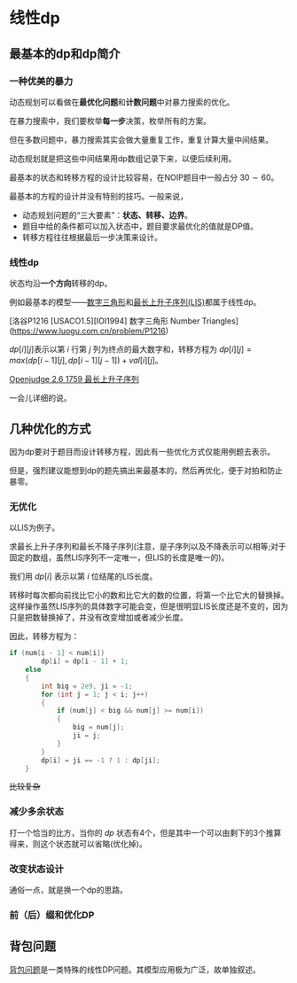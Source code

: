 # 线性dp

## 最基本的dp和dp简介

### 一种优美的暴力

动态规划可以看做在**最优化问题**和**计数问题**中对暴力搜索的优化。

在暴力搜索中，我们要枚举**每一步**决策，枚举所有的方案。

但在多数问题中，暴力搜索其实会做大量重复工作，重复计算大量中间结果。

动态规划就是把这些中间结果用dp数组记录下来，以便后续利用。

最基本的状态和转移方程的设计比较容易，在NOIP题目中一般占分 $30\sim60$。

最基本的方程的设计并没有特别的技巧。一般来说，

- 动态规划问题的“三大要素”：**状态、转移、边界**。
- 题目中给的条件都可以加入状态中，题目要求最优化的值就是DP值。
- 转移方程往往根据最后一步决策来设计。

### 线性dp

状态均沿**一个方向**转移的dp。

例如最基本的模型——[数字三角形](https://www.luogu.com.cn/problem/P1216)和[最长上升子序列(LIS)](http://noi.openjudge.cn/ch0206/1759/)都属于线性dp。

[洛谷P1216 [USACO1.5]\[IOI1994] 数字三角形 Number Triangles](https://www.luogu.com.cn/problem/P1216)

$dp[i][j]$表示以第 $i$ 行第 $j$ 列为终点的最大数字和，转移方程为 $dp[i][j]=max(dp[i-1][j],dp[i-1][j-1])+val[i][j]$。

[Openjudge 2.6 1759 最长上升子序列](http://noi.openjudge.cn/ch0206/1759/)

一会儿详细的说。

## 几种优化的方式

因为dp要对于题目而设计转移方程，因此有一些优化方式仅能用例题去表示。

但是，强烈建议能想到dp的题先搞出来最基本的，然后再优化，便于对拍和防止暴零。

### 无优化

以LIS为例子。

求最长上升子序列和最长不降子序列(注意，是子序列以及不降表示可以相等;对于固定的数组，虽然LIS序列不一定唯一，但LIS的长度是唯一的)。

我们用 $dp[i]$ 表示以第 $i$ 位结尾的LIS长度。

转移时每次都向前找比它小的数和比它大的数的位置，将第一个比它大的替换掉。这样操作虽然LIS序列的具体数字可能会变，但是很明显LIS长度还是不变的，因为只是把数替换掉了，并没有改变增加或者减少长度。

因此，转移方程为：

```c++
if (num[i - 1] < num[i])
		dp[i] = dp[i - 1] + 1;
	else
	{
		int big = 2e9, ji = -1;
		for (int j = 1; j < i; j++)
		{
			if (num[j] < big && num[j] >= num[i])
			{
				big = num[j];
				ji = j;
			}
		}
		dp[i] = ji == -1 ? 1 : dp[ji];
	}
```

~~比较复杂~~

### 减少多余状态

打一个恰当的比方，当你的 $dp$ 状态有$4$个，但是其中一个可以由剩下的$3$个推算得来，则这个状态就可以省略(优化掉)。

### 改变状态设计

通俗一点，就是换一个dp的思路。

### 前（后）缀和优化DP

## 背包问题

[背包问题](./背包问题.md)是一类特殊的线性DP问题。其模型应用极为广泛，故单独叙述。


